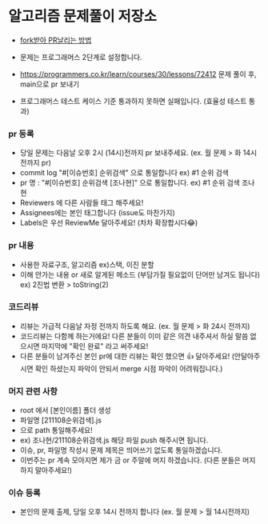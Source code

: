 # 알고리즘 문제풀이 저장소

- [fork받아 PR날리는 방법](https://github.com/2heeesss/TIL/blob/master/git/git%20%EC%82%AC%EC%9A%A9%EB%B2%95%20%EC%A0%95%EB%A6%AC.md)
- 문제는 프로그래머스 2단계로 설정합니다.

- https://programmers.co.kr/learn/courses/30/lessons/72412 문제 풀이 후, main으로 pr 보내기
- 프로그래머스 테스트 케이스 기준 통과하지 못하면 실패입니다. (효율성 테스트 통과)

### pr 등록
- 당일 문제는 다음날 오후 2시 (14시)전까지 pr 보내주세요. (ex. 월 문제 > 화 14시 전까지 pr)
- commit log "#[이슈번호] 순위검색" 으로 통일합니다 ex) #1 순위 검색
- pr 명 : "#[이슈번호] 순위검색 [조나현]" 으로 통일합니다. ex) #1 순위 검색 조나현
- Reviewers 에 다른 사람들 태그 해주세요!
- Assignees에는 본인 태그합니다 (issue도 마찬가지)
- Labels은 우선 ReviewMe 달아주세요! (차차 확장합시다😂)

### pr 내용
- 사용한 자료구조, 알고리즘 ex)스택, 이진 분할
- 이해 안가는 내용 or 새로 알게된 메소드 (부담가질 필요없이 단어만 남겨도 됩니다) ex) 2진법 변환 > toString(2)

### 코드리뷰
- 리뷰는 가급적 다음날 자정 전까지 하도록 해요. (ex. 월 문제 > 화 24시 전까지)
- 코드리뷰는 다함께 하는거에요! 다른 분들이 이미 같은 의견 내주셔서 하실 말씀 없으시면 마지막에 "확인 완료" 라고 써주세요!
- 다른 분들이 남겨주신 본인 pr에 대한 리뷰는 확인 했으면 👍 달아주세요! (안달아주시면 확인 하셨는지 파악이 안되서 merge 시점 파악이 어려워집니다.)

### 머지 관련 사항
- root 에서 [본인이름] 폴더 생성
- 파일명 [211108순위검색].js 
- 으로 path 통일해주세요!
- ex) 조나현/211108순위검색.js 해당 파일 push 해주시면 됩니다.
- 이슈, pr, 파일명 작성시 문제 제목은 띄어쓰기 없도록 통일하겠습니다.
- 이번주는 pr 계속 모아지면 제가 금 or 주말에 머지 하겠습니다. (다른 분들은 머지 하지 말아주세요!)

### 이슈 등록
- 본인의 문제 출제, 당일 오후 14시 전까지 합니다 (ex. 월 문제 > 월 14시전까지)
